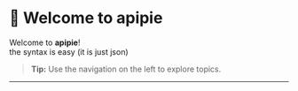 # 🚀 Welcome to apipie

Welcome to  **apipie**!  
the syntax is easy (it is just json)

> **Tip:** Use the navigation on the left to explore topics.

---